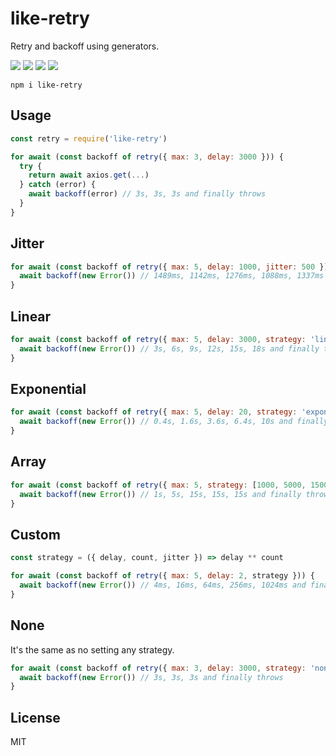 # like-retry

Retry and backoff using generators.

![](https://img.shields.io/npm/v/like-retry.svg) ![](https://img.shields.io/npm/dt/like-retry.svg) ![](https://img.shields.io/badge/tested_with-tape-e683ff.svg) ![](https://img.shields.io/github/license/LuKks/like-retry.svg)

```
npm i like-retry
```

## Usage
```javascript
const retry = require('like-retry')

for await (const backoff of retry({ max: 3, delay: 3000 })) {
  try {
    return await axios.get(...)
  } catch (error) {
    await backoff(error) // 3s, 3s, 3s and finally throws
  }
}
```

## Jitter
```javascript
for await (const backoff of retry({ max: 5, delay: 1000, jitter: 500 })) {
  await backoff(new Error()) // 1489ms, 1142ms, 1276ms, 1088ms, 1337ms and finally throws
}
```

## Linear
```javascript
for await (const backoff of retry({ max: 5, delay: 3000, strategy: 'linear' })) {
  await backoff(new Error()) // 3s, 6s, 9s, 12s, 15s, 18s and finally throws
}
```

## Exponential
```javascript
for await (const backoff of retry({ max: 5, delay: 20, strategy: 'exponential' })) {
  await backoff(new Error()) // 0.4s, 1.6s, 3.6s, 6.4s, 10s and finally throws
}
```

## Array
```javascript
for await (const backoff of retry({ max: 5, strategy: [1000, 5000, 15000] })) {
  await backoff(new Error()) // 1s, 5s, 15s, 15s, 15s and finally throws
}
```

## Custom
```javascript
const strategy = ({ delay, count, jitter }) => delay ** count

for await (const backoff of retry({ max: 5, delay: 2, strategy })) {
  await backoff(new Error()) // 4ms, 16ms, 64ms, 256ms, 1024ms and finally throws
}
```

## None
It's the same as no setting any strategy.

```javascript
for await (const backoff of retry({ max: 3, delay: 3000, strategy: 'none' })) {
  await backoff(new Error()) // 3s, 3s, 3s and finally throws
}
```

## License
MIT
